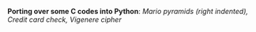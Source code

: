 __Porting over some C codes into Python__: _Mario pyramids (right indented), Credit card check, Vigenere cipher_
